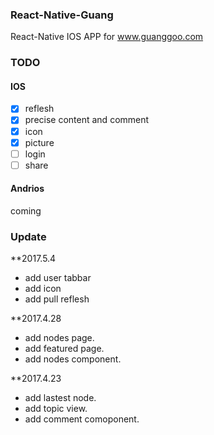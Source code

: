 ### React-Native-Guang

React-Native IOS APP for www.guanggoo.com

### TODO

#### IOS

- [x] reflesh
- [x] precise content and comment
- [x] icon
- [x] picture 
- [ ] login
- [ ] share

#### Andrios

coming

### Update

**2017.5.4

- add user tabbar
- add icon
- add pull reflesh

**2017.4.28

- add nodes page.
- add featured page.
- add nodes component.

**2017.4.23 

- add lastest node.
- add topic view.
- add comment comoponent.
